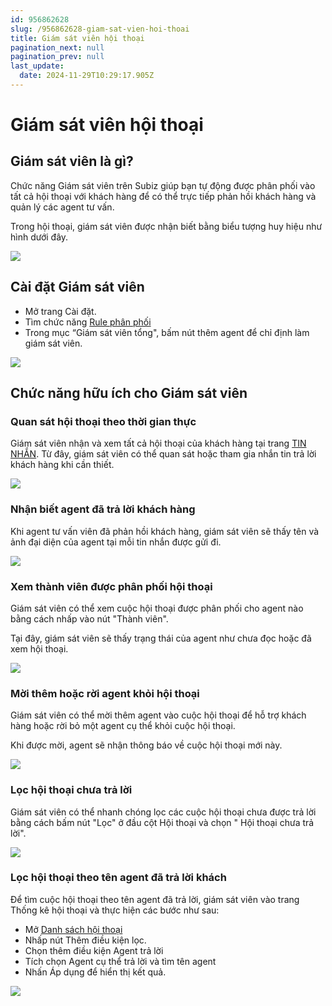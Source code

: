 ```yaml
---
id: 956862628
slug: /956862628-giam-sat-vien-hoi-thoai
title: Giám sát viên hội thoại
pagination_next: null
pagination_prev: null
last_update:
  date: 2024-11-29T10:29:17.905Z
---
```


# Giám sát viên hội thoại



## Giám sát viên là gì? 


Chức năng Giám sát viên trên Subiz giúp bạn tự động được phân phối vào tất cả hội thoại với khách hàng để có thể trực tiếp phản hồi khách hàng và quản lý các agent tư vấn.

Trong hội thoại, giám sát viên được nhận biết bằng biểu tượng huy hiệu như hình dưới đây.


![](https://vcdn.subiz-cdn.com/file/dac63cc3efe28187d9ca06614a1efa3ba4e3a7afa3fe863167823e07942fb6ef_acpxkgumifuoofoosble)

## Cài đặt Giám sát viên


- Mở trang Cài đặt.
- Tìm chức năng [Rule phân phối](https://app.subiz.com.vn/settings/rule-setting)
- Trong mục “Giám sát viên tổng", bấm nút thêm agent để chỉ định làm giám sát viên.


![](https://vcdn.subiz-cdn.com/file/848a3b5cf2db0719e52f59b984f89f2d7d32d0c29c8091e294e0d21ed644f8ed_acpxkgumifuoofoosble)



## Chức năng hữu ích cho Giám sát viên

### Quan sát hội thoại theo thời gian thực


Giám sát viên nhận và xem tất cả hội thoại của khách hàng tại trang [TIN NHẮN](https://app.subiz.com.vn/convo). Từ đây, giám sát viên có thể quan sát hoặc tham gia nhắn tin trả lời khách hàng khi cần thiết.




![](https://vcdn.subiz-cdn.com/file/025d7779d8f69b90b12d9d5b8b3e9b8bd47fab2a04f36d76afb1f3c4b851e4e5_acpxkgumifuoofoosble)

### Nhận biết agent đã trả lời khách hàng


Khi agent tư vấn viên đã phản hồi khách hàng, giám sát viên sẽ thấy tên và ảnh đại diện của agent tại mỗi tin nhắn được gửi đi.




![](https://vcdn.subiz-cdn.com/file/9f0f12d7c19f73611ce1cfe31d4c9b7040f451c872dbd3ef0a460a94538c1dfe_acpxkgumifuoofoosble)



### Xem thành viên được phân phối hội thoại


Giám sát viên có thể xem cuộc hội thoại được phân phối cho agent nào bằng cách nhấp vào nút "Thành viên". 



Tại đây, giám sát viên sẽ thấy trạng thái của agent như chưa đọc hoặc đã xem hội thoại.




![](https://vcdn.subiz-cdn.com/file/a91b6b51bbadb2d2177d0326f168d5a751ad612e37e9d066cd67fbfaa53fba38_acpxkgumifuoofoosble)



### Mời thêm hoặc rời agent khỏi hội thoại




Giám sát viên có thể mời thêm agent vào cuộc hội thoại để hỗ trợ khách hàng hoặc rời bỏ một agent cụ thể khỏi cuộc hội thoại. 



Khi được mời, agent sẽ nhận thông báo về cuộc hội thoại mới này.




![](https://vcdn.subiz-cdn.com/file/c8048c1b9976bf462d8d51106617a2bdd830ddec2285ed11d6b3e9a1aecefdca_acpxkgumifuoofoosble)

### Lọc hội thoại chưa trả lời


Giám sát viên có thể nhanh chóng lọc các cuộc hội thoại chưa được trả lời bằng cách bấm nút "Lọc" ở đầu cột Hội thoại và chọn " Hội thoại chưa trả lời".




![](https://vcdn.subiz-cdn.com/file/fa223cc732afe6ab637daad638ef8e808056df2cedd1aa63c7b0b85c1208fc17_acpxkgumifuoofoosble)

### Lọc hội thoại theo tên agent đã trả lời khách


Để tìm cuộc hội thoại theo tên agent đã trả lời, giám sát viên vào trang Thống kê hội thoại và thực hiện các bước như sau:

- Mở [Danh sách hội thoại](https://app.subiz.com.vn/new-reports/convo-list)
- Nhấp nút Thêm điều kiện lọc.
- Chọn thêm điều kiện Agent trả lời
- Tích chọn Agent cụ thể trả lời và tìm tên agent
- Nhấn Áp dụng để hiển thị kết quả.


![](https://vcdn.subiz-cdn.com/file/b8fdac1277fc829555dc3d6ae86882f66c89c80b9f61c28b524e88ceff4b725a_acpxkgumifuoofoosble)
